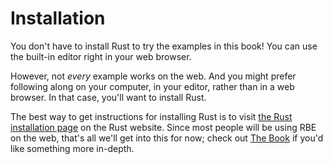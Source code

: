 # Installation

You don't have to install Rust to try the examples in this book! You can use
the built-in editor right in your web browser.

However, not *every* example works on the web. And you might prefer following
along on your computer, in your editor, rather than in a web browser. In that
case, you'll want to install Rust.

The best way to get instructions for installing Rust is to visit [the Rust
installation page](https://www.rust-lang.org/install.html) on the Rust
website. Since most people will be using RBE on the web, that's all we'll
get into this for now; check out [The
Book](https://doc.rust-lang.org/book/second-edition/ch01-01-installation.html)
if you'd like something more in-depth.